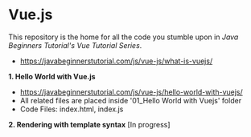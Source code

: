 # Vue.js

This repository is the home for all the code you stumble upon in *Java Beginners Tutorial's Vue Tutorial Series*.
- https://javabeginnerstutorial.com/js/vue-js/what-is-vuejs/

**1. Hello World with Vue.js**
- https://javabeginnerstutorial.com/js/vue-js/hello-world-with-vuejs/
- All related files are placed inside '01_Hello World with Vuejs' folder
- Code Files: index.html, index.js

**2. Rendering with template syntax** [In progress]